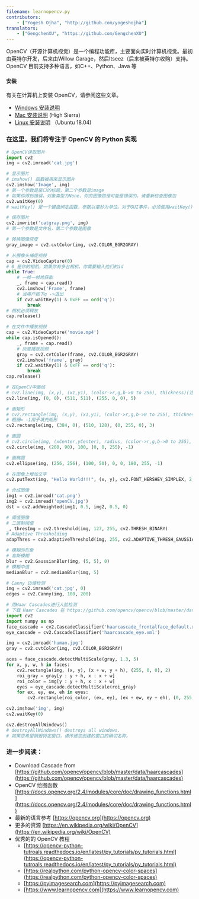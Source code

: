 ```yaml
---
filename: learnopencv.py
contributors:
    - ["Yogesh Ojha", "http://github.com/yogeshojha"]
translators:
    - ["GengchenXU", "https://github.com/GengchenXU"]
---
```


OpenCV（开源计算机视觉）是一个编程功能库，主要面向实时计算机视觉。最初由英特尔开发，后来由Willow Garage，然后Itseez（后来被英特尔收购）支持。OpenCV 目前支持多种语言，如C++、Python、Java 等

#### 安装

有关在计算机上安装 OpenCV，请参阅这些文章。

* [Windows 安装说明](https://opencv-python-tutroals.readthedocs.io/en/latest/py_tutorials/py_setup/py_setup_in_windows/py_setup_in_windows.html#install-opencv-python-in-windows)
* [Mac 安装说明](https://medium.com/@nuwanprabhath/installing-opencv-in-macos-high-sierra-for-python-3-89c79f0a246a) (High Sierra)
* [Linux 安装说明](https://www.pyimagesearch.com/2018/05/28/ubuntu-18-04-how-to-install-opencv) （Ubuntu 18.04)

### 在这里，我们将专注于 OpenCV 的 Python 实现

```python
# OpenCV读取图片
import cv2
img = cv2.imread('cat.jpg')

# 显示图片
# imshow() 函数被用来显示图片
cv2.imshow('Image', img)
# 第一个参数是窗口的标题，第二个参数是image
# 如果你得到错误，对象类型为None，你的图像路径可能是错误的。请重新检查图像包
cv2.waitKey(0)
# waitKey() 是一个键盘绑定函数，参数以毫秒为单位。对于GUI事件，必须使用waitKey()函数。

# 保存图片
cv2.imwrite('catgray.png', img)
# 第一个参数是文件名，第二个参数是图像

# 转换图像灰度
gray_image = cv2.cvtColor(img, cv2.COLOR_BGR2GRAY)

# 从摄像头捕捉视频
cap = cv2.VideoCapture(0)
# 0 是你的相机，如果你有多台相机，你需要输入他们的id
while True:
    # 一帧一帧地获取
    _, frame = cap.read()
    cv2.imshow('Frame', frame)
    # 当用户按下q ->退出
    if cv2.waitKey(1) & 0xFF == ord('q'):
        break
# 相机必须释放
cap.release()

# 在文件中播放视频
cap = cv2.VideoCapture('movie.mp4')
while cap.isOpened():
    _, frame = cap.read()
    # 灰度播放视频
    gray = cv2.cvtColor(frame, cv2.COLOR_BGR2GRAY)
    cv2.imshow('frame', gray)
    if cv2.waitKey(1) & 0xFF == ord('q'):
        break
cap.release()

# 在OpenCV中画线
# cv2.line(img, (x,y), (x1,y1), (color->r,g,b->0 to 255), thickness)(注 color颜色rgb参数 thickness粗细)
cv2.line(img, (0, 0), (511, 511), (255, 0, 0), 5)

# 画矩形
# cv2.rectangle(img, (x,y), (x1,y1), (color->r,g,b->0 to 255), thickness)
# 粗细= -1用于填充矩形
cv2.rectangle(img, (384, 0), (510, 128), (0, 255, 0), 3)

# 画圆
# cv2.circle(img, (xCenter,yCenter), radius, (color->r,g,b->0 to 255), thickness)
cv2.circle(img, (200, 90), 100, (0, 0, 255), -1)

# 画椭圆
cv2.ellipse(img, (256, 256), (100, 50), 0, 0, 180, 255, -1)

# 在图像上增加文字
cv2.putText(img, "Hello World!!!", (x, y), cv2.FONT_HERSHEY_SIMPLEX, 2, 255)

# 合成图像
img1 = cv2.imread('cat.png')
img2 = cv2.imread('openCV.jpg')
dst = cv2.addWeighted(img1, 0.5, img2, 0.5, 0)

# 阈值图像
# 二进制阈值
_, thresImg = cv2.threshold(img, 127, 255, cv2.THRESH_BINARY)
# Adaptive Thresholding
adapThres = cv2.adaptiveThreshold(img, 255, cv2.ADAPTIVE_THRESH_GAUSSIAN_C, cv2.THRESH_BINARY, 11, 2)

# 模糊的形象
# 高斯模糊
blur = cv2.GaussianBlur(img, (5, 5), 0)
# 模糊中值
medianBlur = cv2.medianBlur(img, 5)

# Canny 边缘检测
img = cv2.imread('cat.jpg', 0)
edges = cv2.Canny(img, 100, 200)

# 用Haar Cascades进行人脸检测
# 下载 Haar Cascades 在 https://github.com/opencv/opencv/blob/master/data/haarcascades/
import cv2
import numpy as np
face_cascade = cv2.CascadeClassifier('haarcascade_frontalface_default.xml')
eye_cascade = cv2.CascadeClassifier('haarcascade_eye.xml')

img = cv2.imread('human.jpg')
gray = cv2.cvtColor(img, cv2.COLOR_BGR2GRAY)

aces = face_cascade.detectMultiScale(gray, 1.3, 5)
for x, y, w, h in faces:
    cv2.rectangle(img, (x, y), (x + w, y + h), (255, 0, 0), 2)
    roi_gray = gray[y : y + h, x : x + w]
    roi_color = img[y : y + h, x : x + w]
    eyes = eye_cascade.detectMultiScale(roi_gray)
    for ex, ey, ew, eh in eyes:
        cv2.rectangle(roi_color, (ex, ey), (ex + ew, ey + eh), (0, 255, 0), 2)

cv2.imshow('img', img)
cv2.waitKey(0)

cv2.destroyAllWindows()
# destroyAllWindows() destroys all windows.
# 如果您希望销毁特定窗口，请传递您创建的窗口的确切名称。
```

### 进一步阅读：

* Download Cascade from [https://github.com/opencv/opencv/blob/master/data/haarcascades](https://github.com/opencv/opencv/blob/master/data/haarcascades)
* OpenCV 绘图函数 [https://docs.opencv.org/2.4/modules/core/doc/drawing_functions.html](https://docs.opencv.org/2.4/modules/core/doc/drawing_functions.html)
* 最新的语言参考 [https://opencv.org](https://opencv.org)
* 更多的资源 [https://en.wikipedia.org/wiki/OpenCV](https://en.wikipedia.org/wiki/OpenCV)
* 优秀的的 OpenCV 教程
    * [https://opencv-python-tutroals.readthedocs.io/en/latest/py_tutorials/py_tutorials.html](https://opencv-python-tutroals.readthedocs.io/en/latest/py_tutorials/py_tutorials.html)
    * [https://realpython.com/python-opencv-color-spaces](https://realpython.com/python-opencv-color-spaces)
    * [https://pyimagesearch.com](https://pyimagesearch.com)
    * [https://www.learnopencv.com](https://www.learnopencv.com)
